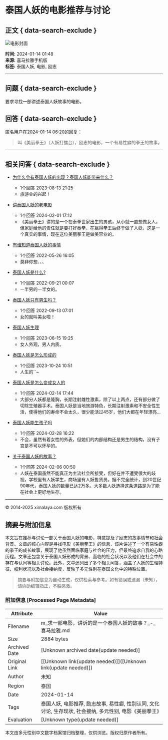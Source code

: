 # 泰国人妖的电影推荐与讨论

## 正文 { data-search-exclude }


![电影封面](https://imagev2.xmcdn.com/storages/4fab-audiofreehighqps/6F/A2/CKwRIJEFA4mXAAArcgDePsCY.png)

**时间:** 2024-01-14 01:48  
**来源:** 喜马拉雅手机版  
**标签:** 泰国人妖, 电影, 励志  

---

## 问题 { data-search-exclude }

要求寻找一部讲述泰国人妖故事的电影。

## 回答 { data-search-exclude }

匿名用户在2024-01-14 06:20的回复：
> 叫《美丽拳王》（人妖打擂台），励志的电影，一个有易性癖的拳王的故事。

---

## 相关问答 { data-search-exclude }

- [为什么会有泰国人妖的出现？泰国人妖能带来什么？](https://m.ximalaya.com/ask/q9585298)  
  - 1个回答 2023-08-13 21:25
  - 旅游业的兴起！

- [讲泰国人妖的老电影](https://m.ximalaya.com/ask/q12914110)  
  - 1个回答 2024-02-01 17:12
  - 《美丽拳王》讲的是一个在泰拳世家出生的男孩，从小就一直想做女人，但家庭给他的责任就是要打好泰拳，在赢得拳王后终于做了人妖，这是一个真实的事情，现在这位美丽拳王是做美容业的。

- [有谁知道泰国人妖的事情](https://m.ximalaya.com/ask/q469624)  
  - 1个回答 2022-05-26 16:05
  - 莫非你想、、、

- [泰国人妖是什么?](https://m.ximalaya.com/ask/q3406715)  
  - 1个回答 2022-09-21 00:07
  - 一半男的一半女的。

- [泰国人妖只有男生吗？](https://m.ximalaya.com/ask/q3147157)  
  - 1个回答 2022-09-13 07:01
  - 女的就叫美女啦！

- [泰国人妖生理](https://m.ximalaya.com/ask/q8862436)  
  - 1个回答 2023-06-15 19:25
  - 女人外观，男人内质。

- [泰国人妖是怎么形成的](https://m.ximalaya.com/ask/q10429237)  
  - 1个回答 2023-10-24 10:51
  - 人生的``~

- [泰国人妖是怎么变成女人的](https://m.ximalaya.com/ask/q13318651)  
  - 1个回答 2024-02-14 17:44
  - 大部分人妖都是隆胸，长期注射雌性激素，除了以上两点，还有部分做了切除生殖器手术。泰国人妖是当地旅游特色，长期注射激素和不安全性生活，使得他们的寿命不会太久，很少能活过45岁，他们大都在年轻漂亮...

- [泰国人妖能生孩子吗](https://m.ximalaya.com/ask/q13746710)  
  - 1个回答 2024-02-28 16:22
  - 不会，虽然有着女性的外表，但她们的内部结构还是男生的结构，没有子宫是不可以怀孕的。

- [关于泰国人妖的故事？](https://m.ximalaya.com/ask/q13022834)  
  - 1个回答 2024-02-06 00:50
  - 人妖在泰国虽然不能真正为主流社会所接受，但好在并不遭受很大的歧视，学校里有人妖学生，商场里有人妖售货员。据不完全统计，到20世纪90年代，泰国人妖的数量已达2万多。大多数人妖选择这条道路是为了能在社会上更好地生存。

---

© 2014-2025 ximalaya.com 版权所有
<!-- tcd_original_link https://m.ximalaya.com/ask/q12164331 -->


## 摘要与附加信息

<!-- tcd_abstract -->
本文旨在推荐与讨论一部关于泰国人妖的电影，特意提及了励志的故事情节和社会背景。文章的核心内容是寻找电影《美丽拳王》的信息，该片讲述了一个有易性癖的拳王的成长故事，展现了他虽然面临家庭与社会的压力，但最终追求自我的心路历程。文章还包含关于泰国人妖形成的背景、面临的社会状况以及他们在社会中的存在与认同等相关讨论。此外，文中还列出了多个相关问答，涵盖了人妖的生理特征、权利状况以及社会接纳度，反映了多元性别在泰国文化中的特殊位置。
<!-- tcd_abstract_end -->

> 摘要与附加信息为自动生成，仅供检索与参考。如有错误或遗漏（未知），请协助编辑指正，不胜感激。

### 附加信息 [Processed Page Metadata]

| Attribute       | Value                                  |
|-----------------|----------------------------------------|
| Filename        | m_求一部电影，讲诉的是一个泰国人妖的故事？_-_喜马拉雅.md                             |
| Size            | 2884 bytes                           |
| Archived Date   | [Unknown archived date(update needed)]                             |
| Original Link   | [[Unknown link(update needed)]]([Unknown link(update needed)])                       |
| Author          | 未知                               |
| Region          | 泰国                               |
| Date            | 2024-01-14                                 |
| Tags            | 泰国人妖, 电影推荐, 励志故事, 易性癖, 性别认同, 文化讨论, 生存现状, 社会接纳, 多元性别, 电影《美丽拳王》                                 |
| Evaluation            | [Unknown type(update needed)]                                 |
<!-- tcd_table_end -->

本文由多元性别中文数字档案馆归档整理，仅供浏览。版权归原作者所有。
